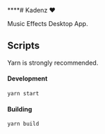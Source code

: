 ****# Kadenz ❤️

Music Effects Desktop App.

## Scripts

Yarn is strongly recommended.

#### Development

```
yarn start
```

#### Building

```
yarn build
```
